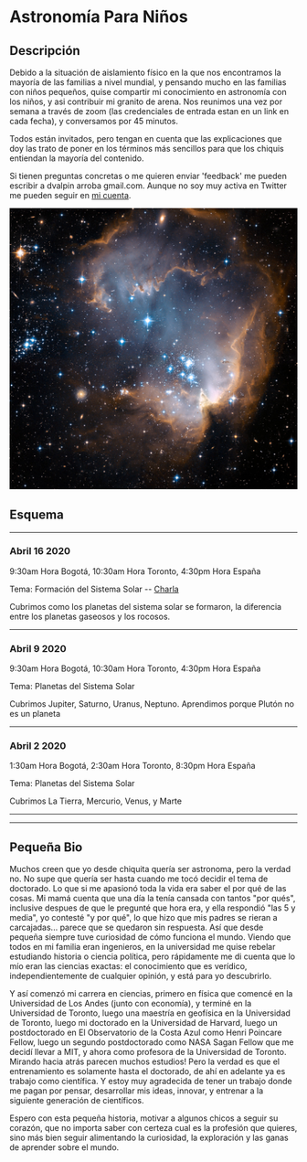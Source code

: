 # Astronomía Para Niños 

## Descripción
Debido a la situación de aislamiento físico en la que nos encontramos la mayoría de las familias a nivel mundial, y pensando mucho en las familias con niños pequeños, quise compartir mi conocimiento en astronomía con los niños, y asi contribuir mi granito de arena.  Nos reunimos una vez por semana a través de zoom (las credenciales de entrada estan en un link en cada fecha), y conversamos por 45 minutos.

Todos están invitados, pero tengan en cuenta que las explicaciones que doy las trato de poner en los términos más sencillos para que los chiquis entiendan la mayoría del contenido. 

Si tienen preguntas concretas o me quieren enviar 'feedback' me pueden escribir a dvalpin arroba gmail.com.
Aunque no soy muy activa en Twitter me pueden seguir en <a href="https://www.twitter.com/valencia_planet">mi cuenta</a>.  

<img src="images/stars.jpg?raw=true"/>

## Esquema

---

### Abril 16 2020 

9:30am Hora Bogotá, 10:30am Hora Toronto, 4:30pm Hora España

Tema: Formación del Sistema Solar --
[Charla](/images/header.jpg)

Cubrimos como los planetas del sistema solar se formaron, la diferencia entre los planetas gaseosos y los rocosos.

---

### Abril 9 2020 

9:30am Hora Bogotá, 10:30am Hora Toronto, 4:30pm Hora España

Tema: Planetas del Sistema Solar

Cubrimos Jupiter, Saturno, Uranus, Neptuno. 
Aprendimos porque Plutón no es un planeta

---

### Abril 2 2020

1:30am Hora Bogotá, 2:30am Hora Toronto, 8:30pm Hora España

Tema: Planetas del Sistema Solar

Cubrimos La Tierra, Mercurio, Venus, y Marte

---
---



## Pequeña Bio

Muchos creen que yo desde chiquita quería ser astronoma, pero la verdad no.  No supe que quería ser hasta cuando me tocó decidir el tema de doctorado.  Lo que si me apasionó toda la vida era saber el por qué de las cosas.  Mi mamá cuenta que una día la tenía cansada con tantos "por qués", inclusive despues de que le pregunté que hora era, y ella respondió "las 5 y media", yo contesté "y por qué", lo que hizo que mis padres se rieran a carcajadas... parece que se quedaron sin respuesta. Así que desde pequeña siempre tuve curiosidad de cómo funciona el mundo.  Viendo que todos en mi familia eran ingenieros, en la universidad me quise rebelar estudiando historia o ciencia política, pero rápidamente me di cuenta que lo mío eran las ciencias exactas: el conocimiento que es verídico, independientemente de cualquier opinión, y está para yo descubrirlo. 

Y así comenzó mi carrera en ciencias, primero en física que comencé en la Universidad de Los Andes (junto con economía), y terminé en la Universidad de Toronto, luego una maestría en geofísica en la Universidad de Toronto, luego mi doctorado en la Universidad de Harvard, luego un postdoctorado en El Observatorio de la Costa Azul como Henri Poincare Fellow, luego un segundo postdoctorado como NASA Sagan Fellow que me decidí llevar a MIT, y ahora como profesora de la Universidad de Toronto. Mirando hacia atrás parecen muchos estudios! Pero la verdad es que el entrenamiento es solamente hasta el doctorado, de ahí en adelante ya es trabajo como científica. Y estoy muy agradecida de tener un trabajo donde me pagan por pensar, desarrollar mis ideas, innovar, y entrenar a la siguiente generación de científicos. 

Espero con esta pequeña historia, motivar a algunos chicos a seguir su corazón, que no importa saber con certeza cual es la profesión que quieres, sino más bien seguir alimentando la curiosidad, la exploración y las ganas de aprender sobre el mundo.




